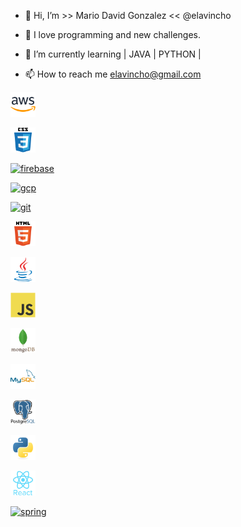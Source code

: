 - 👋 Hi, I’m  >> Mario David Gonzalez <<  @elavincho

  
- 👀 I love programming and new challenges.

  
- 🌱 I’m currently learning   | JAVA | PYTHON | 


- 📫 How to reach me elavincho@gmail.com


<p align="left" dir="auto"> 
  <a href="https://aws.amazon.com" rel="nofollow"> <img src="https://raw.githubusercontent.com/devicons/devicon/master/icons/amazonwebservices/amazonwebservices-original-wordmark.svg" alt="aws" width="40" height="40" style="max-width: 100%;"> </a> 
  
  <a href="https://www.w3schools.com/css/" rel="nofollow"> <img src="https://raw.githubusercontent.com/devicons/devicon/master/icons/css3/css3-original-wordmark.svg" alt="css3" width="40" height="40" style="max-width: 100%;"> </a> 
  
  <a href="https://firebase.google.com/" rel="nofollow"> <img src="https://camo.githubusercontent.com/f19579bd4b5f0b9812474d8109d5882710dad0399d94497a26ea79dc01dea234/68747470733a2f2f7777772e766563746f726c6f676f2e7a6f6e652f6c6f676f732f66697265626173652f66697265626173652d69636f6e2e737667" alt="firebase" width="40" height="40" data-canonical-src="https://www.vectorlogo.zone/logos/firebase/firebase-icon.svg" style="max-width: 100%;"> </a> 
  
  <a href="https://cloud.google.com" rel="nofollow"> <img src="https://camo.githubusercontent.com/d124825d0e0968226011ee97e6001d44a4844a75cc2a1a058cde8bf7791bea97/68747470733a2f2f7777772e766563746f726c6f676f2e7a6f6e652f6c6f676f732f676f6f676c655f636c6f75642f676f6f676c655f636c6f75642d69636f6e2e737667" alt="gcp" width="40" height="40" data-canonical-src="https://www.vectorlogo.zone/logos/google_cloud/google_cloud-icon.svg" style="max-width: 100%;"> </a> 
  
  <a href="https://git-scm.com/" rel="nofollow"> <img src="https://camo.githubusercontent.com/ff5301ef7472dbdf522b776167a8af8c326299fe8175e53f6b052bbcc04533e3/68747470733a2f2f7777772e766563746f726c6f676f2e7a6f6e652f6c6f676f732f6769742d73636d2f6769742d73636d2d69636f6e2e737667" alt="git" width="40" height="40" data-canonical-src="https://www.vectorlogo.zone/logos/git-scm/git-scm-icon.svg" style="max-width: 100%;"> </a> 
  
  <a href="https://www.w3.org/html/" rel="nofollow"> <img src="https://raw.githubusercontent.com/devicons/devicon/master/icons/html5/html5-original-wordmark.svg" alt="html5" width="40" height="40" style="max-width: 100%;"> </a> 
  
 <a href="https://www.java.com" rel="nofollow"> <img src="https://raw.githubusercontent.com/devicons/devicon/master/icons/java/java-original.svg" alt="java" width="40" height="40" style="max-width: 100%;"> </a> 
  
  <a href="https://developer.mozilla.org/en-US/docs/Web/JavaScript" rel="nofollow"> <img src="https://raw.githubusercontent.com/devicons/devicon/master/icons/javascript/javascript-original.svg" alt="javascript" width="40" height="40" style="max-width: 100%;"> </a> 
  
  <a href="https://www.mongodb.com/" rel="nofollow"> <img src="https://raw.githubusercontent.com/devicons/devicon/master/icons/mongodb/mongodb-original-wordmark.svg" alt="mongodb" width="40" height="40" style="max-width: 100%;"> </a> 
  
  <a href="https://www.mysql.com/" rel="nofollow"> <img src="https://raw.githubusercontent.com/devicons/devicon/master/icons/mysql/mysql-original-wordmark.svg" alt="mysql" width="40" height="40" style="max-width: 100%;"> </a> 
  
<a href="https://www.postgresql.org" rel="nofollow"> <img src="https://raw.githubusercontent.com/devicons/devicon/master/icons/postgresql/postgresql-original-wordmark.svg" alt="postgresql" width="40" height="40" style="max-width: 100%;"> </a> 
  
  <a href="https://www.python.org" rel="nofollow"> <img src="https://raw.githubusercontent.com/devicons/devicon/master/icons/python/python-original.svg" alt="python" width="40" height="40" style="max-width: 100%;"> </a> 
  
  <a href="https://reactjs.org/" rel="nofollow"> <img src="https://raw.githubusercontent.com/devicons/devicon/master/icons/react/react-original-wordmark.svg" alt="react" width="40" height="40" style="max-width: 100%;"> </a> 
  
  <a href="https://spring.io/" rel="nofollow"> <img src="https://camo.githubusercontent.com/53f0f04650bfc2aef2ec4fd578d1fca0ef7ecafe5a802eea6b8ee597cad9f936/68747470733a2f2f7777772e766563746f726c6f676f2e7a6f6e652f6c6f676f732f737072696e67696f2f737072696e67696f2d69636f6e2e737667" alt="spring" width="40" height="40" data-canonical-src="https://www.vectorlogo.zone/logos/springio/springio-icon.svg" style="max-width: 100%;"> </a> </p>





<!---
elavincho/elavincho is a ✨ special ✨ repository because its `README.md` (this file) appears on your GitHub profile.
You can click the Preview link to take a look at your changes.
--->
